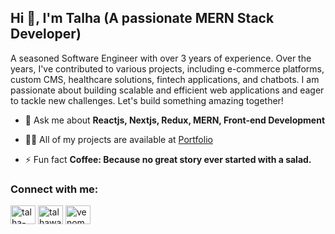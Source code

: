 <h2>Hi 👋, I'm Talha (A passionate MERN Stack Developer)</h2>
<p>A seasoned Software Engineer with over 3 years of experience. Over the years, I've contributed to various projects, including e-commerce platforms, custom CMS, healthcare solutions, fintech applications, and chatbots. I am passionate about building scalable and efficient web applications and eager to tackle new challenges. Let's build something amazing together!
</p>

- 💬 Ask me about **Reactjs, Nextjs, Redux, MERN, Front-end Development**

- 👨‍💻 All of my projects are available at [Portfolio](https://talhawahid.vercel.app)

- ⚡ Fun fact **Coffee: Because no great story ever started with a salad.**

<h3 align="left">Connect with me:</h3>
<p align="left">
<a href="https://linkedin.com/in/talha-wahid" target="blank"><img align="center" src="https://raw.githubusercontent.com/rahuldkjain/github-profile-readme-generator/master/src/images/icons/Social/linked-in-alt.svg" alt="talha-wahid" height="30" width="40" /></a>
<a href="https://instagram.com/talhawahd" target="blank"><img align="center" src="https://raw.githubusercontent.com/rahuldkjain/github-profile-readme-generator/master/src/images/icons/Social/instagram.svg" alt="talhawahd" height="30" width="40" /></a>
<a href="https://discord.gg/venom9496" target="blank"><img align="center" src="https://raw.githubusercontent.com/rahuldkjain/github-profile-readme-generator/master/src/images/icons/Social/discord.svg" alt="venom9496" height="30" width="40" /></a>
</p>

